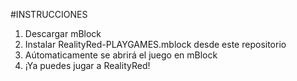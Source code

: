 #INSTRUCCIONES
1. Descargar mBlock
2. Instalar RealityRed-PLAYGAMES.mblock desde este repositorio
3. Aútomaticamente se abrirá el juego en mBlock
4. ¡Ya puedes jugar a RealityRed!
